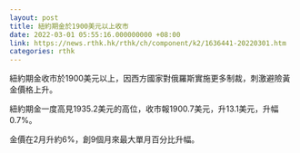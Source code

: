 ```yaml
---
layout: post
title: 紐約期金於1900美元以上收市
date: 2022-03-01 05:55:16.000000000 +08:00
link: https://news.rthk.hk/rthk/ch/component/k2/1636441-20220301.htm
categories: rthk
---
```


紐約期金收市於1900美元以上，因西方國家對俄羅斯實施更多制裁，刺激避險黃金價格上升。

紐約期金一度高見1935.2美元的高位，收市報1900.7美元，升13.1美元，升幅0.7%。

金價在2月升約6%，創9個月來最大單月百分比升幅。
